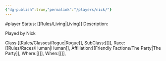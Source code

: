 ```yaml
---
{"dg-publish":true,"permalink":"/players/nick/"}
---
```


#player 
Status: [[Rules/Living\|Living]]
Description:

Played by Nick

Class:[[Rules/Classes/Rogue\|Rogue]],
SubClass:[[]],
Race:[[Rules/Races/Human\|Human]],
Affiliation:[[Friendly Factions/The Party\|The Party]],
Where:[[]],
When:[[]],